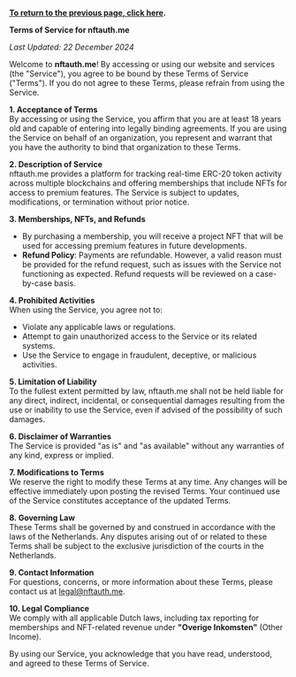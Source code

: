 **[To return to the previous page, click here](https://github.com/nftauthme/multi-chain-token-tracker/).**

**Terms of Service for nftauth.me**

_Last Updated: 22 December 2024_

Welcome to **nftauth.me**! By accessing or using our website and services (the "Service"), you agree to be bound by these Terms of Service ("Terms"). If you do not agree to these Terms, please refrain from using the Service.

**1. Acceptance of Terms**  
By accessing or using the Service, you affirm that you are at least 18 years old and capable of entering into legally binding agreements. If you are using the Service on behalf of an organization, you represent and warrant that you have the authority to bind that organization to these Terms.

**2. Description of Service**  
nftauth.me provides a platform for tracking real-time ERC-20 token activity across multiple blockchains and offering memberships that include NFTs for access to premium features. The Service is subject to updates, modifications, or termination without prior notice.

**3. Memberships, NFTs, and Refunds**  
- By purchasing a membership, you will receive a project NFT that will be used for accessing premium features in future developments.  
- **Refund Policy**: Payments are refundable. However, a valid reason must be provided for the refund request, such as issues with the Service not functioning as expected. Refund requests will be reviewed on a case-by-case basis.  

**4. Prohibited Activities**  
When using the Service, you agree not to:  
- Violate any applicable laws or regulations.  
- Attempt to gain unauthorized access to the Service or its related systems.  
- Use the Service to engage in fraudulent, deceptive, or malicious activities. 

**5. Limitation of Liability**  
To the fullest extent permitted by law, nftauth.me shall not be held liable for any direct, indirect, incidental, or consequential damages resulting from the use or inability to use the Service, even if advised of the possibility of such damages.

**6. Disclaimer of Warranties**  
The Service is provided "as is" and "as available" without any warranties of any kind, express or implied.

**7. Modifications to Terms**  
We reserve the right to modify these Terms at any time. Any changes will be effective immediately upon posting the revised Terms. Your continued use of the Service constitutes acceptance of the updated Terms.

**8. Governing Law**  
These Terms shall be governed by and construed in accordance with the laws of the Netherlands. Any disputes arising out of or related to these Terms shall be subject to the exclusive jurisdiction of the courts in the Netherlands.

**9. Contact Information**  
For questions, concerns, or more information about these Terms, please contact us at legal@nftauth.me.

**10. Legal Compliance**  
We comply with all applicable Dutch laws, including tax reporting for memberships and NFT-related revenue under **"Overige Inkomsten"** (Other Income).

By using our Service, you acknowledge that you have read, understood, and agreed to these Terms of Service.
